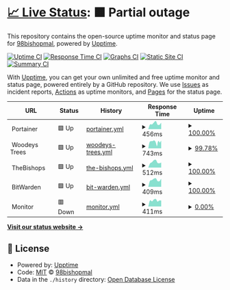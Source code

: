 # [📈 Live Status](https://98bishopmal.github.io/Uptime): <!--live status--> **🟧 Partial outage**

This repository contains the open-source uptime monitor and status page for [98bishopmal](https://98bishopmal.github.io/Uptime), powered by [Upptime](https://github.com/upptime/upptime).

[![Uptime CI](https://github.com/98bishopmal/Uptime/workflows/Uptime%20CI/badge.svg)](https://github.com/98bishopmal/Uptime/actions?query=workflow%3A%22Uptime+CI%22)
[![Response Time CI](https://github.com/98bishopmal/Uptime/workflows/Response%20Time%20CI/badge.svg)](https://github.com/98bishopmal/Uptime/actions?query=workflow%3A%22Response+Time+CI%22)
[![Graphs CI](https://github.com/98bishopmal/Uptime/workflows/Graphs%20CI/badge.svg)](https://github.com/98bishopmal/Uptime/actions?query=workflow%3A%22Graphs+CI%22)
[![Static Site CI](https://github.com/98bishopmal/Uptime/workflows/Static%20Site%20CI/badge.svg)](https://github.com/98bishopmal/Uptime/actions?query=workflow%3A%22Static+Site+CI%22)
[![Summary CI](https://github.com/98bishopmal/Uptime/workflows/Summary%20CI/badge.svg)](https://github.com/98bishopmal/Uptime/actions?query=workflow%3A%22Summary+CI%22)

With [Upptime](https://upptime.js.org), you can get your own unlimited and free uptime monitor and status page, powered entirely by a GitHub repository. We use [Issues](https://github.com/98bishopmal/Uptime/issues) as incident reports, [Actions](https://github.com/98bishopmal/Uptime/actions) as uptime monitors, and [Pages](https://98bishopmal.github.io/Uptime) for the status page.

<!--start: status pages-->
<!-- This summary is generated by Upptime (https://github.com/upptime/upptime) -->
<!-- Do not edit this manually, your changes will be overwritten -->
<!-- prettier-ignore -->
| URL | Status | History | Response Time | Uptime |
| --- | ------ | ------- | ------------- | ------ |
| <img alt="" src="https://icons.duckduckgo.com/ip3/null.ico" height="13"> Portainer | 🟩 Up | [portainer.yml](https://github.com/98bishopmal/Uptime/commits/HEAD/history/portainer.yml) | <details><summary><img alt="Response time graph" src="./graphs/portainer/response-time-week.png" height="20"> 456ms</summary><br><a href="https://uptime.thebishops2010.co.uk/history/portainer"><img alt="Response time 495" src="https://img.shields.io/endpoint?url=https%3A%2F%2Fraw.githubusercontent.com%2F98bishopmal%2FUptime%2FHEAD%2Fapi%2Fportainer%2Fresponse-time.json"></a><br><a href="https://uptime.thebishops2010.co.uk/history/portainer"><img alt="24-hour response time 434" src="https://img.shields.io/endpoint?url=https%3A%2F%2Fraw.githubusercontent.com%2F98bishopmal%2FUptime%2FHEAD%2Fapi%2Fportainer%2Fresponse-time-day.json"></a><br><a href="https://uptime.thebishops2010.co.uk/history/portainer"><img alt="7-day response time 456" src="https://img.shields.io/endpoint?url=https%3A%2F%2Fraw.githubusercontent.com%2F98bishopmal%2FUptime%2FHEAD%2Fapi%2Fportainer%2Fresponse-time-week.json"></a><br><a href="https://uptime.thebishops2010.co.uk/history/portainer"><img alt="30-day response time 432" src="https://img.shields.io/endpoint?url=https%3A%2F%2Fraw.githubusercontent.com%2F98bishopmal%2FUptime%2FHEAD%2Fapi%2Fportainer%2Fresponse-time-month.json"></a><br><a href="https://uptime.thebishops2010.co.uk/history/portainer"><img alt="1-year response time 495" src="https://img.shields.io/endpoint?url=https%3A%2F%2Fraw.githubusercontent.com%2F98bishopmal%2FUptime%2FHEAD%2Fapi%2Fportainer%2Fresponse-time-year.json"></a></details> | <details><summary><a href="https://uptime.thebishops2010.co.uk/history/portainer">100.00%</a></summary><a href="https://uptime.thebishops2010.co.uk/history/portainer"><img alt="All-time uptime 99.92%" src="https://img.shields.io/endpoint?url=https%3A%2F%2Fraw.githubusercontent.com%2F98bishopmal%2FUptime%2FHEAD%2Fapi%2Fportainer%2Fuptime.json"></a><br><a href="https://uptime.thebishops2010.co.uk/history/portainer"><img alt="24-hour uptime 100.00%" src="https://img.shields.io/endpoint?url=https%3A%2F%2Fraw.githubusercontent.com%2F98bishopmal%2FUptime%2FHEAD%2Fapi%2Fportainer%2Fuptime-day.json"></a><br><a href="https://uptime.thebishops2010.co.uk/history/portainer"><img alt="7-day uptime 100.00%" src="https://img.shields.io/endpoint?url=https%3A%2F%2Fraw.githubusercontent.com%2F98bishopmal%2FUptime%2FHEAD%2Fapi%2Fportainer%2Fuptime-week.json"></a><br><a href="https://uptime.thebishops2010.co.uk/history/portainer"><img alt="30-day uptime 99.92%" src="https://img.shields.io/endpoint?url=https%3A%2F%2Fraw.githubusercontent.com%2F98bishopmal%2FUptime%2FHEAD%2Fapi%2Fportainer%2Fuptime-month.json"></a><br><a href="https://uptime.thebishops2010.co.uk/history/portainer"><img alt="1-year uptime 99.92%" src="https://img.shields.io/endpoint?url=https%3A%2F%2Fraw.githubusercontent.com%2F98bishopmal%2FUptime%2FHEAD%2Fapi%2Fportainer%2Fuptime-year.json"></a></details>
| <img alt="" src="https://icons.duckduckgo.com/ip3/null.ico" height="13"> Woodeys Trees | 🟩 Up | [woodeys-trees.yml](https://github.com/98bishopmal/Uptime/commits/HEAD/history/woodeys-trees.yml) | <details><summary><img alt="Response time graph" src="./graphs/woodeys-trees/response-time-week.png" height="20"> 743ms</summary><br><a href="https://uptime.thebishops2010.co.uk/history/woodeys-trees"><img alt="Response time 1332" src="https://img.shields.io/endpoint?url=https%3A%2F%2Fraw.githubusercontent.com%2F98bishopmal%2FUptime%2FHEAD%2Fapi%2Fwoodeys-trees%2Fresponse-time.json"></a><br><a href="https://uptime.thebishops2010.co.uk/history/woodeys-trees"><img alt="24-hour response time 716" src="https://img.shields.io/endpoint?url=https%3A%2F%2Fraw.githubusercontent.com%2F98bishopmal%2FUptime%2FHEAD%2Fapi%2Fwoodeys-trees%2Fresponse-time-day.json"></a><br><a href="https://uptime.thebishops2010.co.uk/history/woodeys-trees"><img alt="7-day response time 743" src="https://img.shields.io/endpoint?url=https%3A%2F%2Fraw.githubusercontent.com%2F98bishopmal%2FUptime%2FHEAD%2Fapi%2Fwoodeys-trees%2Fresponse-time-week.json"></a><br><a href="https://uptime.thebishops2010.co.uk/history/woodeys-trees"><img alt="30-day response time 1157" src="https://img.shields.io/endpoint?url=https%3A%2F%2Fraw.githubusercontent.com%2F98bishopmal%2FUptime%2FHEAD%2Fapi%2Fwoodeys-trees%2Fresponse-time-month.json"></a><br><a href="https://uptime.thebishops2010.co.uk/history/woodeys-trees"><img alt="1-year response time 1332" src="https://img.shields.io/endpoint?url=https%3A%2F%2Fraw.githubusercontent.com%2F98bishopmal%2FUptime%2FHEAD%2Fapi%2Fwoodeys-trees%2Fresponse-time-year.json"></a></details> | <details><summary><a href="https://uptime.thebishops2010.co.uk/history/woodeys-trees">99.78%</a></summary><a href="https://uptime.thebishops2010.co.uk/history/woodeys-trees"><img alt="All-time uptime 99.87%" src="https://img.shields.io/endpoint?url=https%3A%2F%2Fraw.githubusercontent.com%2F98bishopmal%2FUptime%2FHEAD%2Fapi%2Fwoodeys-trees%2Fuptime.json"></a><br><a href="https://uptime.thebishops2010.co.uk/history/woodeys-trees"><img alt="24-hour uptime 100.00%" src="https://img.shields.io/endpoint?url=https%3A%2F%2Fraw.githubusercontent.com%2F98bishopmal%2FUptime%2FHEAD%2Fapi%2Fwoodeys-trees%2Fuptime-day.json"></a><br><a href="https://uptime.thebishops2010.co.uk/history/woodeys-trees"><img alt="7-day uptime 99.78%" src="https://img.shields.io/endpoint?url=https%3A%2F%2Fraw.githubusercontent.com%2F98bishopmal%2FUptime%2FHEAD%2Fapi%2Fwoodeys-trees%2Fuptime-week.json"></a><br><a href="https://uptime.thebishops2010.co.uk/history/woodeys-trees"><img alt="30-day uptime 99.87%" src="https://img.shields.io/endpoint?url=https%3A%2F%2Fraw.githubusercontent.com%2F98bishopmal%2FUptime%2FHEAD%2Fapi%2Fwoodeys-trees%2Fuptime-month.json"></a><br><a href="https://uptime.thebishops2010.co.uk/history/woodeys-trees"><img alt="1-year uptime 99.87%" src="https://img.shields.io/endpoint?url=https%3A%2F%2Fraw.githubusercontent.com%2F98bishopmal%2FUptime%2FHEAD%2Fapi%2Fwoodeys-trees%2Fuptime-year.json"></a></details>
| <img alt="" src="https://icons.duckduckgo.com/ip3/null.ico" height="13"> TheBishops | 🟩 Up | [the-bishops.yml](https://github.com/98bishopmal/Uptime/commits/HEAD/history/the-bishops.yml) | <details><summary><img alt="Response time graph" src="./graphs/the-bishops/response-time-week.png" height="20"> 512ms</summary><br><a href="https://uptime.thebishops2010.co.uk/history/the-bishops"><img alt="Response time 987" src="https://img.shields.io/endpoint?url=https%3A%2F%2Fraw.githubusercontent.com%2F98bishopmal%2FUptime%2FHEAD%2Fapi%2Fthe-bishops%2Fresponse-time.json"></a><br><a href="https://uptime.thebishops2010.co.uk/history/the-bishops"><img alt="24-hour response time 400" src="https://img.shields.io/endpoint?url=https%3A%2F%2Fraw.githubusercontent.com%2F98bishopmal%2FUptime%2FHEAD%2Fapi%2Fthe-bishops%2Fresponse-time-day.json"></a><br><a href="https://uptime.thebishops2010.co.uk/history/the-bishops"><img alt="7-day response time 512" src="https://img.shields.io/endpoint?url=https%3A%2F%2Fraw.githubusercontent.com%2F98bishopmal%2FUptime%2FHEAD%2Fapi%2Fthe-bishops%2Fresponse-time-week.json"></a><br><a href="https://uptime.thebishops2010.co.uk/history/the-bishops"><img alt="30-day response time 477" src="https://img.shields.io/endpoint?url=https%3A%2F%2Fraw.githubusercontent.com%2F98bishopmal%2FUptime%2FHEAD%2Fapi%2Fthe-bishops%2Fresponse-time-month.json"></a><br><a href="https://uptime.thebishops2010.co.uk/history/the-bishops"><img alt="1-year response time 987" src="https://img.shields.io/endpoint?url=https%3A%2F%2Fraw.githubusercontent.com%2F98bishopmal%2FUptime%2FHEAD%2Fapi%2Fthe-bishops%2Fresponse-time-year.json"></a></details> | <details><summary><a href="https://uptime.thebishops2010.co.uk/history/the-bishops">100.00%</a></summary><a href="https://uptime.thebishops2010.co.uk/history/the-bishops"><img alt="All-time uptime 99.84%" src="https://img.shields.io/endpoint?url=https%3A%2F%2Fraw.githubusercontent.com%2F98bishopmal%2FUptime%2FHEAD%2Fapi%2Fthe-bishops%2Fuptime.json"></a><br><a href="https://uptime.thebishops2010.co.uk/history/the-bishops"><img alt="24-hour uptime 100.00%" src="https://img.shields.io/endpoint?url=https%3A%2F%2Fraw.githubusercontent.com%2F98bishopmal%2FUptime%2FHEAD%2Fapi%2Fthe-bishops%2Fuptime-day.json"></a><br><a href="https://uptime.thebishops2010.co.uk/history/the-bishops"><img alt="7-day uptime 100.00%" src="https://img.shields.io/endpoint?url=https%3A%2F%2Fraw.githubusercontent.com%2F98bishopmal%2FUptime%2FHEAD%2Fapi%2Fthe-bishops%2Fuptime-week.json"></a><br><a href="https://uptime.thebishops2010.co.uk/history/the-bishops"><img alt="30-day uptime 99.84%" src="https://img.shields.io/endpoint?url=https%3A%2F%2Fraw.githubusercontent.com%2F98bishopmal%2FUptime%2FHEAD%2Fapi%2Fthe-bishops%2Fuptime-month.json"></a><br><a href="https://uptime.thebishops2010.co.uk/history/the-bishops"><img alt="1-year uptime 99.84%" src="https://img.shields.io/endpoint?url=https%3A%2F%2Fraw.githubusercontent.com%2F98bishopmal%2FUptime%2FHEAD%2Fapi%2Fthe-bishops%2Fuptime-year.json"></a></details>
| <img alt="" src="https://icons.duckduckgo.com/ip3/null.ico" height="13"> BitWarden | 🟩 Up | [bit-warden.yml](https://github.com/98bishopmal/Uptime/commits/HEAD/history/bit-warden.yml) | <details><summary><img alt="Response time graph" src="./graphs/bit-warden/response-time-week.png" height="20"> 409ms</summary><br><a href="https://uptime.thebishops2010.co.uk/history/bit-warden"><img alt="Response time 512" src="https://img.shields.io/endpoint?url=https%3A%2F%2Fraw.githubusercontent.com%2F98bishopmal%2FUptime%2FHEAD%2Fapi%2Fbit-warden%2Fresponse-time.json"></a><br><a href="https://uptime.thebishops2010.co.uk/history/bit-warden"><img alt="24-hour response time 388" src="https://img.shields.io/endpoint?url=https%3A%2F%2Fraw.githubusercontent.com%2F98bishopmal%2FUptime%2FHEAD%2Fapi%2Fbit-warden%2Fresponse-time-day.json"></a><br><a href="https://uptime.thebishops2010.co.uk/history/bit-warden"><img alt="7-day response time 409" src="https://img.shields.io/endpoint?url=https%3A%2F%2Fraw.githubusercontent.com%2F98bishopmal%2FUptime%2FHEAD%2Fapi%2Fbit-warden%2Fresponse-time-week.json"></a><br><a href="https://uptime.thebishops2010.co.uk/history/bit-warden"><img alt="30-day response time 419" src="https://img.shields.io/endpoint?url=https%3A%2F%2Fraw.githubusercontent.com%2F98bishopmal%2FUptime%2FHEAD%2Fapi%2Fbit-warden%2Fresponse-time-month.json"></a><br><a href="https://uptime.thebishops2010.co.uk/history/bit-warden"><img alt="1-year response time 512" src="https://img.shields.io/endpoint?url=https%3A%2F%2Fraw.githubusercontent.com%2F98bishopmal%2FUptime%2FHEAD%2Fapi%2Fbit-warden%2Fresponse-time-year.json"></a></details> | <details><summary><a href="https://uptime.thebishops2010.co.uk/history/bit-warden">100.00%</a></summary><a href="https://uptime.thebishops2010.co.uk/history/bit-warden"><img alt="All-time uptime 100.00%" src="https://img.shields.io/endpoint?url=https%3A%2F%2Fraw.githubusercontent.com%2F98bishopmal%2FUptime%2FHEAD%2Fapi%2Fbit-warden%2Fuptime.json"></a><br><a href="https://uptime.thebishops2010.co.uk/history/bit-warden"><img alt="24-hour uptime 100.00%" src="https://img.shields.io/endpoint?url=https%3A%2F%2Fraw.githubusercontent.com%2F98bishopmal%2FUptime%2FHEAD%2Fapi%2Fbit-warden%2Fuptime-day.json"></a><br><a href="https://uptime.thebishops2010.co.uk/history/bit-warden"><img alt="7-day uptime 100.00%" src="https://img.shields.io/endpoint?url=https%3A%2F%2Fraw.githubusercontent.com%2F98bishopmal%2FUptime%2FHEAD%2Fapi%2Fbit-warden%2Fuptime-week.json"></a><br><a href="https://uptime.thebishops2010.co.uk/history/bit-warden"><img alt="30-day uptime 100.00%" src="https://img.shields.io/endpoint?url=https%3A%2F%2Fraw.githubusercontent.com%2F98bishopmal%2FUptime%2FHEAD%2Fapi%2Fbit-warden%2Fuptime-month.json"></a><br><a href="https://uptime.thebishops2010.co.uk/history/bit-warden"><img alt="1-year uptime 100.00%" src="https://img.shields.io/endpoint?url=https%3A%2F%2Fraw.githubusercontent.com%2F98bishopmal%2FUptime%2FHEAD%2Fapi%2Fbit-warden%2Fuptime-year.json"></a></details>
| <img alt="" src="https://icons.duckduckgo.com/ip3/null.ico" height="13"> Monitor | 🟥 Down | [monitor.yml](https://github.com/98bishopmal/Uptime/commits/HEAD/history/monitor.yml) | <details><summary><img alt="Response time graph" src="./graphs/monitor/response-time-week.png" height="20"> 411ms</summary><br><a href="https://uptime.thebishops2010.co.uk/history/monitor"><img alt="Response time 527" src="https://img.shields.io/endpoint?url=https%3A%2F%2Fraw.githubusercontent.com%2F98bishopmal%2FUptime%2FHEAD%2Fapi%2Fmonitor%2Fresponse-time.json"></a><br><a href="https://uptime.thebishops2010.co.uk/history/monitor"><img alt="24-hour response time 365" src="https://img.shields.io/endpoint?url=https%3A%2F%2Fraw.githubusercontent.com%2F98bishopmal%2FUptime%2FHEAD%2Fapi%2Fmonitor%2Fresponse-time-day.json"></a><br><a href="https://uptime.thebishops2010.co.uk/history/monitor"><img alt="7-day response time 411" src="https://img.shields.io/endpoint?url=https%3A%2F%2Fraw.githubusercontent.com%2F98bishopmal%2FUptime%2FHEAD%2Fapi%2Fmonitor%2Fresponse-time-week.json"></a><br><a href="https://uptime.thebishops2010.co.uk/history/monitor"><img alt="30-day response time 527" src="https://img.shields.io/endpoint?url=https%3A%2F%2Fraw.githubusercontent.com%2F98bishopmal%2FUptime%2FHEAD%2Fapi%2Fmonitor%2Fresponse-time-month.json"></a><br><a href="https://uptime.thebishops2010.co.uk/history/monitor"><img alt="1-year response time 527" src="https://img.shields.io/endpoint?url=https%3A%2F%2Fraw.githubusercontent.com%2F98bishopmal%2FUptime%2FHEAD%2Fapi%2Fmonitor%2Fresponse-time-year.json"></a></details> | <details><summary><a href="https://uptime.thebishops2010.co.uk/history/monitor">0.00%</a></summary><a href="https://uptime.thebishops2010.co.uk/history/monitor"><img alt="All-time uptime 43.00%" src="https://img.shields.io/endpoint?url=https%3A%2F%2Fraw.githubusercontent.com%2F98bishopmal%2FUptime%2FHEAD%2Fapi%2Fmonitor%2Fuptime.json"></a><br><a href="https://uptime.thebishops2010.co.uk/history/monitor"><img alt="24-hour uptime 0.00%" src="https://img.shields.io/endpoint?url=https%3A%2F%2Fraw.githubusercontent.com%2F98bishopmal%2FUptime%2FHEAD%2Fapi%2Fmonitor%2Fuptime-day.json"></a><br><a href="https://uptime.thebishops2010.co.uk/history/monitor"><img alt="7-day uptime 0.00%" src="https://img.shields.io/endpoint?url=https%3A%2F%2Fraw.githubusercontent.com%2F98bishopmal%2FUptime%2FHEAD%2Fapi%2Fmonitor%2Fuptime-week.json"></a><br><a href="https://uptime.thebishops2010.co.uk/history/monitor"><img alt="30-day uptime 43.00%" src="https://img.shields.io/endpoint?url=https%3A%2F%2Fraw.githubusercontent.com%2F98bishopmal%2FUptime%2FHEAD%2Fapi%2Fmonitor%2Fuptime-month.json"></a><br><a href="https://uptime.thebishops2010.co.uk/history/monitor"><img alt="1-year uptime 43.00%" src="https://img.shields.io/endpoint?url=https%3A%2F%2Fraw.githubusercontent.com%2F98bishopmal%2FUptime%2FHEAD%2Fapi%2Fmonitor%2Fuptime-year.json"></a></details>

<!--end: status pages-->

[**Visit our status website →**](https://98bishopmal.github.io/Uptime)

## 📄 License

- Powered by: [Upptime](https://github.com/upptime/upptime)
- Code: [MIT](./LICENSE) © [98bishopmal](https://98bishopmal.github.io/Uptime)
- Data in the `./history` directory: [Open Database License](https://opendatacommons.org/licenses/odbl/1-0/)
